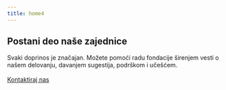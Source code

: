 ```yaml
---
title: home4
---
```


<h2 class="page-header text-center">Postani deo naše zajednice</h2>
<div class="row">
  <div class="col-sm-3 col-xs-6 text-center stack">
    <a href="#" >
      <span class="fa-stack fa-4x fa-inverse stack" data-toggle="tooltip" title="Twitter" data-placement="bottom">
        <i class="fa fa-circle-thin fa-stack-2x"></i>
        <i class="fa fa-twitter fa-stack-1x"></i>
      </span>
    </a>
  </div>
  <div class="col-sm-3 col-xs-6 text-center stack">
    <a href="#" >
      <span class="fa-stack fa-4x fa-inverse stack" data-toggle="tooltip" title="Facebook" data-placement="bottom">
        <i class="fa fa-circle-thin fa-stack-2x"></i>
        <i class="fa fa-facebook fa-stack-1x"></i>
      </span>
    </a>
  </div>
  <div class="col-sm-3 col-xs-6 text-center stack">
    <a href="#" >
      <span class="fa-stack fa-4x fa-inverse stack" data-toggle="tooltip" title="Google +" data-placement="bottom">
        <i class="fa fa-circle-thin fa-stack-2x"></i>
        <i class="fa fa-google-plus fa-stack-1x"></i>
      </span>
    </a>
  </div>
  <div class="col-sm-3 col-xs-6 text-center stack">
    <a href="mailto:office@fondacijadp.rs">
      <span class="fa-stack fa-4x fa-inverse stack" data-toggle="tooltip" title="Email" data-placement="bottom">
        <i class="fa fa-circle-thin fa-stack-2x"></i>
        <i class="fa fa-envelope fa-stack-1x"></i>
      </span>
    </a>
  </div>
</div>
<p class="narrow text-center">Svaki doprinos je značajan. Možete pomoći radu fondacije širenjem vesti o našem delovanju, davanjem sugestija, podrškom i učešćem.<br><br>
  <a type="button" class="btn btn-success btn-lg" href="kontakt">Kontaktiraj nas <i class="fa fa-angle-double-right"></i></a>
</p>
